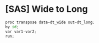 # [SAS] Wide to Long

```python
proc transpose data=dt_wide out=dt_long;
by id;
var var1-var2;
run;
```

